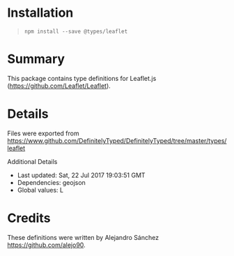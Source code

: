 # Installation
> `npm install --save @types/leaflet`

# Summary
This package contains type definitions for Leaflet.js (https://github.com/Leaflet/Leaflet).

# Details
Files were exported from https://www.github.com/DefinitelyTyped/DefinitelyTyped/tree/master/types/leaflet

Additional Details
 * Last updated: Sat, 22 Jul 2017 19:03:51 GMT
 * Dependencies: geojson
 * Global values: L

# Credits
These definitions were written by Alejandro Sánchez <https://github.com/alejo90>.
